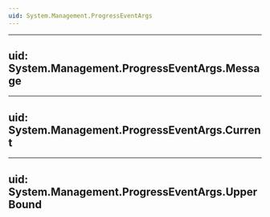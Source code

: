 ```yaml
---
uid: System.Management.ProgressEventArgs
---
```


---
uid: System.Management.ProgressEventArgs.Message
---

---
uid: System.Management.ProgressEventArgs.Current
---

---
uid: System.Management.ProgressEventArgs.UpperBound
---
